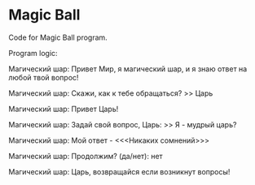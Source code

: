 # Magic Ball

Code for Magic Ball program.

Program logic:

Магический шар: Привет Мир, я магический шар, и я знаю ответ на любой твой вопрос!

Магический шар: Скажи, как к тебе обращаться? >> Царь

Магический шар: Привет Царь!

Магический шар: Задай свой вопрос, Царь: >> Я - мудрый царь?

Магический шар: Мой ответ - <<<Никаких сомнений>>>

Магический шар: Продолжим? (да/нет): нет

Магический шар: Царь, возвращайся если возникнут вопросы!
